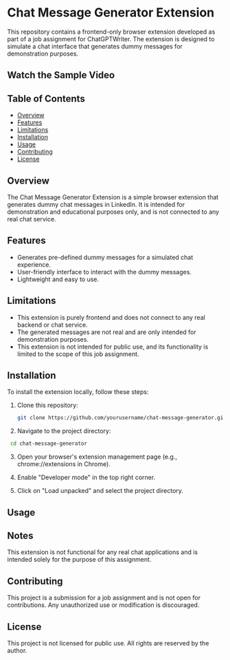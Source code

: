 # Chat Message Generator Extension

This repository contains a frontend-only browser extension developed as part of a job assignment for ChatGPTWriter. The extension is designed to simulate a chat interface that generates dummy messages for demonstration purposes.

## Watch the Sample Video

## Table of Contents

- [Overview](#overview)
- [Features](#features)
- [Limitations](#limitations)
- [Installation](#installation)
- [Usage](#usage)
- [Contributing](#contributing)
- [License](#license)

## Overview

The Chat Message Generator Extension is a simple browser extension that generates dummy chat messages in LinkedIn. It is intended for demonstration and educational purposes only, and is not connected to any real chat service.

## Features

- Generates pre-defined dummy messages for a simulated chat experience.
- User-friendly interface to interact with the dummy messages.
- Lightweight and easy to use.

## Limitations

- This extension is purely frontend and does not connect to any real backend or chat service.
- The generated messages are not real and are only intended for demonstration purposes.
- This extension is not intended for public use, and its functionality is limited to the scope of this job assignment.

## Installation

To install the extension locally, follow these steps:

1. Clone this repository:

   ```bash
   git clone https://github.com/yourusername/chat-message-generator.git
   ```

2. Navigate to the project directory:

```bash
 cd chat-message-generator
```

3. Open your browser's extension management page (e.g., chrome://extensions in Chrome).

4. Enable "Developer mode" in the top right corner.

5. Click on "Load unpacked" and select the project directory.

## Usage

## Notes

This extension is not functional for any real chat applications and is intended solely for the purpose of this assignment.

## Contributing

This project is a submission for a job assignment and is not open for contributions. Any unauthorized use or modification is discouraged.

## License

This project is not licensed for public use. All rights are reserved by the author.
